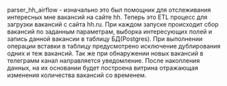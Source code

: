 parser_hh_airflow - изначально это был помощник для отcлеживания интересных мне вакансий на сайте hh. Теперь это ETL процесс для загрузки вакансий с сайта hh.ru.
При каждом запуске происходит сбор вакансий по заданным параметрам, выборка интересующих полей и запись данной вакансии в таблицу БД(Postgres).
При выполнении операции вставки в таблицу предусмотрено исключение дублирования одних и теж вакансий.
Так же при обнаружении новых вакансий в телеграмм канал направляется уведомление.
После накопления данных, на их основании будет построена витрина отражающая изменения количества вакансий со временем.